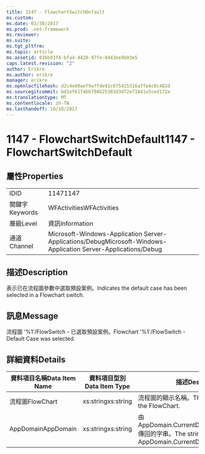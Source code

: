 ```yaml
---
title: 1147 - FlowchartSwitchDefault
ms.custom: 
ms.date: 03/30/2017
ms.prod: .net-framework
ms.reviewer: 
ms.suite: 
ms.tgt_pltfrm: 
ms.topic: article
ms.assetid: 03bb91f4-bfa4-4420-97fe-8443ee9b03e5
caps.latest.revision: "2"
author: Erikre
ms.author: erikre
manager: erikre
ms.openlocfilehash: d2c4e60aef9a7fde91c675415316a7fe4c8c482d
ms.sourcegitcommit: bd1ef61f4bb794b25383d3d72e71041a5ced172e
ms.translationtype: MT
ms.contentlocale: zh-TW
ms.lasthandoff: 10/18/2017
---
```

# <a name="1147---flowchartswitchdefault"></a><span data-ttu-id="e1da0-102">1147 - FlowchartSwitchDefault</span><span class="sxs-lookup"><span data-stu-id="e1da0-102">1147 - FlowchartSwitchDefault</span></span>
## <a name="properties"></a><span data-ttu-id="e1da0-103">屬性</span><span class="sxs-lookup"><span data-stu-id="e1da0-103">Properties</span></span>  
  
|||  
|-|-|  
|<span data-ttu-id="e1da0-104">ID</span><span class="sxs-lookup"><span data-stu-id="e1da0-104">ID</span></span>|<span data-ttu-id="e1da0-105">1147</span><span class="sxs-lookup"><span data-stu-id="e1da0-105">1147</span></span>|  
|<span data-ttu-id="e1da0-106">關鍵字</span><span class="sxs-lookup"><span data-stu-id="e1da0-106">Keywords</span></span>|<span data-ttu-id="e1da0-107">WFActivities</span><span class="sxs-lookup"><span data-stu-id="e1da0-107">WFActivities</span></span>|  
|<span data-ttu-id="e1da0-108">層級</span><span class="sxs-lookup"><span data-stu-id="e1da0-108">Level</span></span>|<span data-ttu-id="e1da0-109">資訊</span><span class="sxs-lookup"><span data-stu-id="e1da0-109">Information</span></span>|  
|<span data-ttu-id="e1da0-110">通道</span><span class="sxs-lookup"><span data-stu-id="e1da0-110">Channel</span></span>|<span data-ttu-id="e1da0-111">Microsoft-Windows-Application Server-Applications/Debug</span><span class="sxs-lookup"><span data-stu-id="e1da0-111">Microsoft-Windows-Application Server-Applications/Debug</span></span>|  
  
## <a name="description"></a><span data-ttu-id="e1da0-112">描述</span><span class="sxs-lookup"><span data-stu-id="e1da0-112">Description</span></span>  
 <span data-ttu-id="e1da0-113">表示已在流程圖參數中選取預設案例。</span><span class="sxs-lookup"><span data-stu-id="e1da0-113">Indicates the default case has been selected in a Flowchart switch.</span></span>  
  
## <a name="message"></a><span data-ttu-id="e1da0-114">訊息</span><span class="sxs-lookup"><span data-stu-id="e1da0-114">Message</span></span>  
 <span data-ttu-id="e1da0-115">流程圖 '%1'/FlowSwitch - 已選取預設案例。</span><span class="sxs-lookup"><span data-stu-id="e1da0-115">Flowchart '%1'/FlowSwitch - Default Case was selected.</span></span>  
  
## <a name="details"></a><span data-ttu-id="e1da0-116">詳細資料</span><span class="sxs-lookup"><span data-stu-id="e1da0-116">Details</span></span>  
  
|<span data-ttu-id="e1da0-117">資料項目名稱</span><span class="sxs-lookup"><span data-stu-id="e1da0-117">Data Item Name</span></span>|<span data-ttu-id="e1da0-118">資料項目型別</span><span class="sxs-lookup"><span data-stu-id="e1da0-118">Data Item Type</span></span>|<span data-ttu-id="e1da0-119">描述</span><span class="sxs-lookup"><span data-stu-id="e1da0-119">Description</span></span>|  
|--------------------|--------------------|-----------------|  
|<span data-ttu-id="e1da0-120">流程圖</span><span class="sxs-lookup"><span data-stu-id="e1da0-120">FlowChart</span></span>|<span data-ttu-id="e1da0-121">xs:string</span><span class="sxs-lookup"><span data-stu-id="e1da0-121">xs:string</span></span>|<span data-ttu-id="e1da0-122">流程圖的顯示名稱。</span><span class="sxs-lookup"><span data-stu-id="e1da0-122">The display name of the FlowChart.</span></span>|  
|<span data-ttu-id="e1da0-123">AppDomain</span><span class="sxs-lookup"><span data-stu-id="e1da0-123">AppDomain</span></span>|<span data-ttu-id="e1da0-124">xs:string</span><span class="sxs-lookup"><span data-stu-id="e1da0-124">xs:string</span></span>|<span data-ttu-id="e1da0-125">由 AppDomain.CurrentDomain.FriendlyName 傳回的字串。</span><span class="sxs-lookup"><span data-stu-id="e1da0-125">The string returned by AppDomain.CurrentDomain.FriendlyName.</span></span>|
